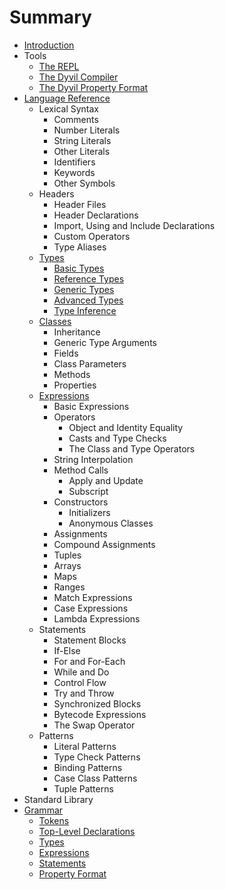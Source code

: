 # Summary

* [Introduction](README.md)
* Tools
    * [The REPL](tools/repl.md)
    * [The Dyvil Compiler](tools/dyvil-compiler.md)
    * [The Dyvil Property Format](tools/dyvil-property-format.md)
* [Language Reference](language-reference.md)
    * Lexical Syntax
        * Comments
        * Number Literals
        * String Literals
        * Other Literals
        * Identifiers
        * Keywords
        * Other Symbols
    * Headers
        * Header Files
        * Header Declarations
        * Import, Using and Include Declarations
        * Custom Operators
        * Type Aliases
    * [Types](types.md)
        * [Basic Types](types/basic-types.md)
        * [Reference Types](types/reference-types.md)
        * [Generic Types](types/generic-types.md)
        * [Advanced Types](types/advanced-types.md)
        * [Type Inference](types/type-inference.md)
    * [Classes](classes.md)
        * Inheritance
        * Generic Type Arguments
        * Fields
        * Class Parameters
        * Methods
        * Properties
    * [Expressions](expressions.md)
        * Basic Expressions
        * Operators
            * Object and Identity Equality
            * Casts and Type Checks
            * The Class and Type Operators
        * String Interpolation
        * Method Calls
            * Apply and Update
            * Subscript
        * Constructors
            * Initializers
            * Anonymous Classes
        * Assignments
        * Compound Assignments
        * Tuples
        * Arrays
        * Maps
        * Ranges
        * Match Expressions
        * Case Expressions
        * Lambda Expressions
    * Statements
        * Statement Blocks
        * If-Else
        * For and For-Each
        * While and Do
        * Control Flow
        * Try and Throw
        * Synchronized Blocks
        * Bytecode Expressions
        * The Swap Operator
    * Patterns
        * Literal Patterns
        * Type Check Patterns
        * Binding Patterns
        * Case Class Patterns
        * Tuple Patterns
* Standard Library
* [Grammar](grammar.md)
    * [Tokens](grammar/tokens.md)
    * [Top-Level Declarations](grammar/top-level-declarations.md)
    * [Types](grammar/types.md)
    * [Expressions](grammar/expressions.md)
    * [Statements](grammar/statements.md)
    * [Property Format](grammar/property-format.md)

